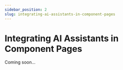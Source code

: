 ```yaml
---
sidebar_position: 2
slug: integrating-ai-assistants-in-component-pages
---
```


# Integrating AI Assistants in Component Pages

Coming soon...

